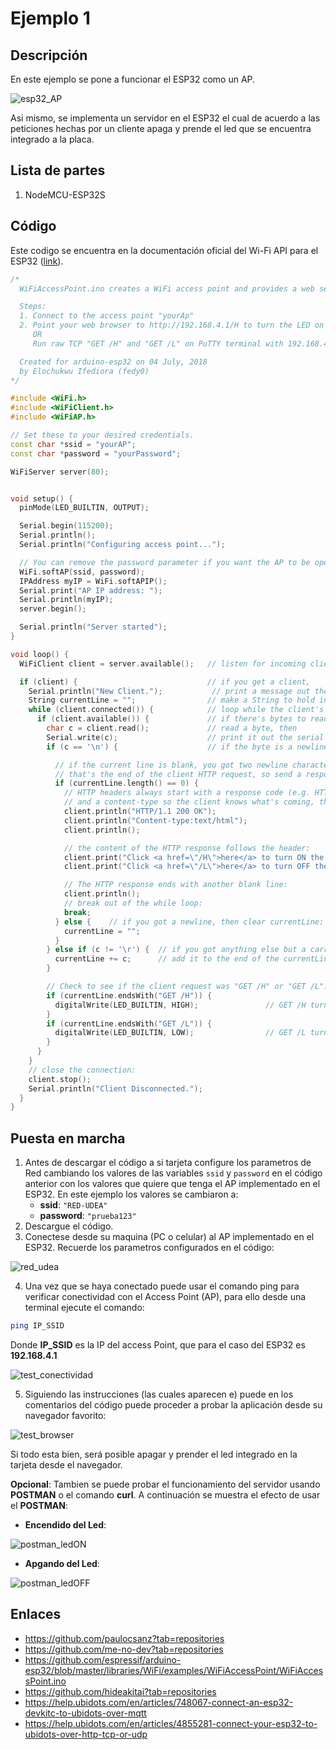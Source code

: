 # Ejemplo 1

## Descripción

En este ejemplo se pone a funcionar el ESP32 como un AP. 

![esp32_AP](https://camo.githubusercontent.com/7681dca880285859444ff4ad26e1e8aaed120341528f5038cd137087e3cd0a95/68747470733a2f2f646f63732e6573707265737369662e636f6d2f70726f6a656374732f61726475696e6f2d65737033322f656e2f6c61746573742f5f696d616765732f776966695f65737033325f61702e706e67)

Asi mismo, se implementa un servidor en el ESP32 el cual de acuerdo a las peticiones hechas por un cliente apaga y prende el led que se encuentra integrado a la placa.

## Lista de partes

1. NodeMCU-ESP32S

## Código

Este codigo se encuentra en la documentación oficial del Wi-Fi API para el ESP32 ([link](https://docs.espressif.com/projects/arduino-esp32/en/latest/api/wifi.html)). 

```ino
/*
  WiFiAccessPoint.ino creates a WiFi access point and provides a web server on it.

  Steps:
  1. Connect to the access point "yourAp"
  2. Point your web browser to http://192.168.4.1/H to turn the LED on or http://192.168.4.1/L to turn it off
     OR
     Run raw TCP "GET /H" and "GET /L" on PuTTY terminal with 192.168.4.1 as IP address and 80 as port

  Created for arduino-esp32 on 04 July, 2018
  by Elochukwu Ifediora (fedy0)
*/

#include <WiFi.h>
#include <WiFiClient.h>
#include <WiFiAP.h>

// Set these to your desired credentials.
const char *ssid = "yourAP";
const char *password = "yourPassword";

WiFiServer server(80);


void setup() {
  pinMode(LED_BUILTIN, OUTPUT);

  Serial.begin(115200);
  Serial.println();
  Serial.println("Configuring access point...");

  // You can remove the password parameter if you want the AP to be open.
  WiFi.softAP(ssid, password);
  IPAddress myIP = WiFi.softAPIP();
  Serial.print("AP IP address: ");
  Serial.println(myIP);
  server.begin();

  Serial.println("Server started");
}

void loop() {
  WiFiClient client = server.available();   // listen for incoming clients

  if (client) {                             // if you get a client,
    Serial.println("New Client.");           // print a message out the serial port
    String currentLine = "";                // make a String to hold incoming data from the client
    while (client.connected()) {            // loop while the client's connected
      if (client.available()) {             // if there's bytes to read from the client,
        char c = client.read();             // read a byte, then
        Serial.write(c);                    // print it out the serial monitor
        if (c == '\n') {                    // if the byte is a newline character

          // if the current line is blank, you got two newline characters in a row.
          // that's the end of the client HTTP request, so send a response:
          if (currentLine.length() == 0) {
            // HTTP headers always start with a response code (e.g. HTTP/1.1 200 OK)
            // and a content-type so the client knows what's coming, then a blank line:
            client.println("HTTP/1.1 200 OK");
            client.println("Content-type:text/html");
            client.println();

            // the content of the HTTP response follows the header:
            client.print("Click <a href=\"/H\">here</a> to turn ON the LED.<br>");
            client.print("Click <a href=\"/L\">here</a> to turn OFF the LED.<br>");

            // The HTTP response ends with another blank line:
            client.println();
            // break out of the while loop:
            break;
          } else {    // if you got a newline, then clear currentLine:
            currentLine = "";
          }
        } else if (c != '\r') {  // if you got anything else but a carriage return character,
          currentLine += c;      // add it to the end of the currentLine
        }

        // Check to see if the client request was "GET /H" or "GET /L":
        if (currentLine.endsWith("GET /H")) {
          digitalWrite(LED_BUILTIN, HIGH);               // GET /H turns the LED on
        }
        if (currentLine.endsWith("GET /L")) {
          digitalWrite(LED_BUILTIN, LOW);                // GET /L turns the LED off
        }
      }
    }
    // close the connection:
    client.stop();
    Serial.println("Client Disconnected.");
  }
}
```

## Puesta en marcha

1. Antes de descargar el código a si tarjeta  configure los parametros de Red cambiando los valores de las variables ```ssid``` y ```password``` en el código anterior con los valores que quiere que tenga el AP implementado en el ESP32. En este ejemplo los valores se cambiaron a:
   * **ssid**: ```"RED-UDEA"```
   * **password**: ```"prueba123"```
2. Descargue el código.
3. Conectese desde su maquina (PC o celular) al AP implementado en el ESP32. Recuerde los parametros configurados en el código:

![red_udea](red_udea.png)

4. Una vez que se haya conectado puede usar el comando ping para verificar conectividad con el Access Point (AP), para ello desde una terminal ejecute el comando:

```bash
ping IP_SSID
```

Donde **IP_SSID** es la IP del access Point, que para el caso del ESP32 es **192.168.4.1**

![test_conectividad](ping_test.png)

5. Siguiendo las instrucciones (las cuales aparecen e) puede en los comentarios del código puede proceder a probar la aplicación desde su navegador favorito:

![test_browser](browser_test.png)

Si todo esta bien, será posible apagar y prender el led integrado en la tarjeta desde el navegador.


**Opcional**: Tambien se puede probar el funcionamiento del servidor usando **POSTMAN** o el comando **curl**. A continuación se muestra el efecto de usar el **POSTMAN**:

* **Encendido del Led**:

![postman_ledON](testPostman_high.png)

* **Apgando del Led**:

![postman_ledOFF](testPostman_low.png)

## Enlaces

* https://github.com/paulocsanz?tab=repositories
* https://github.com/me-no-dev?tab=repositories
* https://github.com/espressif/arduino-esp32/blob/master/libraries/WiFi/examples/WiFiAccessPoint/WiFiAccessPoint.ino
* https://github.com/hideakitai?tab=repositories
* https://help.ubidots.com/en/articles/748067-connect-an-esp32-devkitc-to-ubidots-over-mqtt
* https://help.ubidots.com/en/articles/4855281-connect-your-esp32-to-ubidots-over-http-tcp-or-udp

